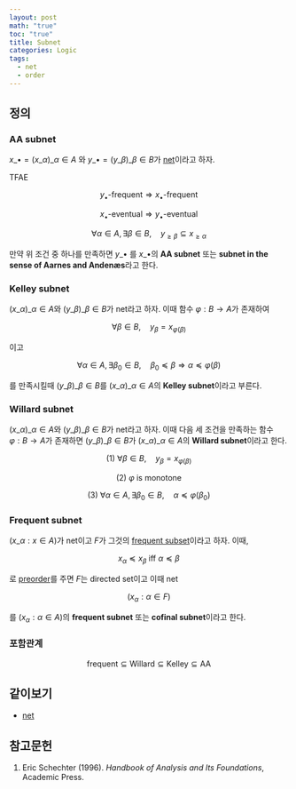 ```yaml
---
layout: post
math: "true"
toc: "true"
title: Subnet
categories: Logic
tags:
  - net
  - order
---
```

## 정의

### AA subnet

${ x\_{\bullet}= ( x\_{\alpha} )\_{\alpha \in A} }$ 와 ${ y\_{\bullet}=(y\_{\beta})\_{\beta \in B} }$가 [net](https://paraconsistent.github.io/logic/2024/02/26/net.html)이라고 하자.

TFAE

$$ y_{\bullet}\mbox{-frequent} \Rightarrow x_{\bullet}\mbox{-frequent}  $$

$$ x_{\bullet}\mbox{-eventual} \Rightarrow y_{\bullet} \mbox{-eventual}  $$

$$ \forall \alpha \in A, \exists \beta \in B , \quad y_{\ge \beta} \subseteq x_{\ge \alpha} $$

만약 위 조건 중 하나를 만족하면 ${ y\_{\bullet} }$ 를 ${ x\_{\bullet} }$의 **AA subnet** 또는 **subnet in the sense of Aarnes and Andenæs**라고 한다.

### Kelley subnet

${ (x\_{\alpha})\_{\alpha\in A}}$와 ${ (y\_{\beta})\_{\beta \in B} }$가 net라고 하자. 이때 함수 ${ \varphi : B \to A }$가 존재하여

$$ \forall \beta \in B, \quad y_{\beta}= x_{\varphi(\beta)} $$

이고

$$ \forall \alpha \in A, \exists \beta_{0} \in B, \quad \beta_{0} \preceq \beta \Rightarrow \alpha \preceq \varphi(\beta)  $$

를 만족시킬때  ${ (y\_{\beta})\_{\beta \in B} }$를 ${ (x\_{\alpha})\_{\alpha \in A} }$의 **Kelley subnet**이라고 부른다.

### Willard subnet

${ \left( x\_{\alpha} \right)\_{\alpha \in A} }$와 ${ \left( y\_{\beta} \right)\_{\beta \in B} }$가 net라고 하자. 이때 다음 세 조건을 만족하는 함수 ${ \varphi : B \to A }$가 존재하면 ${ \left( y\_{\beta} \right)\_{\beta \in B} }$가 ${ \left( x\_{\alpha} \right)\_{\alpha \in A} }$의 **Willard subnet**이라고 한다.

$$ (1)\  \forall \beta \in B, \quad y_{\beta} = x_{\varphi(\beta)} $$

$$ (2) \ \varphi \mbox{ is monotone} $$

$$ (3) \ \forall \alpha \in A, \exists \beta_{0} \in B,\quad \alpha \preceq \varphi(\beta_{0})  $$

### Frequent subnet

${ (x\_{\alpha} : x \in A)}$가 net이고 ${ F }$가 그것의 [frequent subset](https://paraconsistent.github.io/logic/2024/02/26/net.html#frequentness)이라고 하자. 이때,

$$ x_{\alpha} \preceq x_{\beta} \mbox{ iff } \alpha \preceq \beta  $$

로 [preorder](https://paraconsistent.github.io/logic/2024/02/15/preorder.html)를 주면 ${ F }$는 directed set이고 이때 net

$$ (x_{\alpha} : \alpha \in F) $$

를 ${ (x_{\alpha}: \alpha \in A) }$의 **frequent subnet** 또는 **cofinal subnet**이라고 한다.

### 포함관계

$$ \mbox{frequent} \subseteq \mbox{Willard} \subseteq \mbox{Kelley} \subseteq \mbox{AA}   $$

## 같이보기

- [net](https://paraconsistent.github.io/logic/2024/02/26/net.html)

## 참고문헌

1. Eric Schechter (1996). *Handbook of Analysis and Its Foundations*, Academic Press.